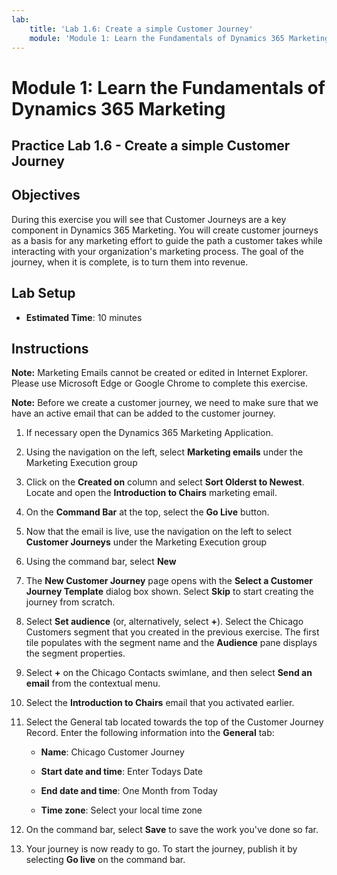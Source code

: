 ```yaml
---
lab:
    title: 'Lab 1.6: Create a simple Customer Journey'
    module: 'Module 1: Learn the Fundamentals of Dynamics 365 Marketing'
---
```


Module 1: Learn the Fundamentals of Dynamics 365 Marketing
========================

## Practice Lab 1.6 - Create a simple Customer Journey

## Objectives

During this exercise you will see that Customer Journeys are a key component in Dynamics 365 Marketing. You will create customer journeys as a basis for any marketing effort to guide the path a customer takes while interacting with your organization's marketing process. The goal of the journey, when it is complete, is to turn them into revenue.

## Lab Setup

  - **Estimated Time**: 10 minutes

## Instructions

**Note:** Marketing Emails cannot be created or edited in Internet Explorer. Please use Microsoft Edge or Google Chrome to complete this exercise.

**Note:** Before we create a customer journey, we need to make sure that we have an active email that can be added to the customer journey. 

1. If necessary open the Dynamics 365 Marketing Application. 

2. Using the navigation on the left, select **Marketing emails** under the Marketing Execution group

3. Click on the **Created on** column and select **Sort Olderst to Newest**. Locate and open the **Introduction to Chairs** marketing email. 

4. On the **Command Bar** at the top, select the **Go Live** button. 

5. Now that the email is live, use the navigation on the left to select **Customer Journeys** under the Marketing Execution group

6. Using the command bar, select **New** 

7. The **New Customer Journey** page opens with the **Select a Customer Journey Template** dialog box shown. Select **Skip** to start creating the journey from scratch.

8. Select **Set audience** (or, alternatively, select **+**). Select the Chicago Customers segment that you created in the previous exercise. The first tile populates with the segment name and the **Audience** pane displays the segment properties.

9. Select **+** on the Chicago Contacts swimlane, and then select **Send an email** from the contextual menu.

10. Select the **Introduction to Chairs** email that you activated earlier. 

11. Select the General tab located towards the top of the Customer Journey Record. Enter the following information into the **General** tab:

	- **Name**: Chicago Customer Journey

	- **Start date and time**: Enter Todays Date

	- **End date and time**: One Month from Today

	- **Time zone**: Select your local time zone 

12. On the command bar, select **Save** to save the work you've done so far.

13. Your journey is now ready to go. To start the journey, publish it by selecting **Go live** on the command bar.
